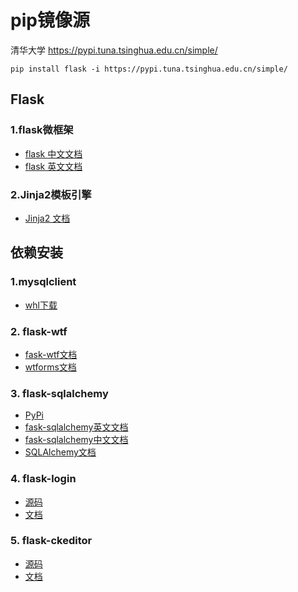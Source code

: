 # pip镜像源

清华大学
https://pypi.tuna.tsinghua.edu.cn/simple/
```
pip install flask -i https://pypi.tuna.tsinghua.edu.cn/simple/
```
## Flask
### 1.flask微框架
* [flask 中文文档](http://docs.jinkan.org/docs/flask/index.html)
* [flask 英文文档](https://flask.palletsprojects.com/en/1.1.x/)

### 2.Jinja2模板引擎
* [Jinja2 文档](https://jinja.palletsprojects.com/en/2.11.x/)

## 依赖安装
### 1.mysqlclient
* [whl下载](https://www.lfd.uci.edu/~gohlke/pythonlibs/#mysqlclient)

### 2. flask-wtf
* [fask-wtf文档](https://flask-wtf.readthedocs.io/en/stable/)
* [wtforms文档](https://wtforms.readthedocs.io/en/stable/)

### 3. flask-sqlalchemy
* [PyPi](https://pypi.org/project/Flask-SQLAlchemy/)
* [fask-sqlalchemy英文文档](https://flask-sqlalchemy.palletsprojects.com/en/2.x/)
* [fask-sqlalchemy中文文档](http://www.pythondoc.com/flask-sqlalchemy/quickstart.html)
* [SQLAlchemy文档](https://docs.sqlalchemy.org/)

### 4. flask-login 
* [源码](https://github.com/maxcountryman/flask-login)
* [文档](https://flask-login.readthedocs.io/en/latest/)

### 5. flask-ckeditor
* [源码](https://github.com/greyli/flask-ckeditor)
* [文档](https://flask-ckeditor.readthedocs.io/en/latest/)